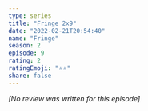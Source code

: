 ```yaml
---
type: series
title: "Fringe 2x9"
date: "2022-02-21T20:54:40"
name: "Fringe"
season: 2
episode: 9
rating: 2
ratingEmoji: "⭐️⭐️"
share: false
---
```


*[No review was written for this episode]*
